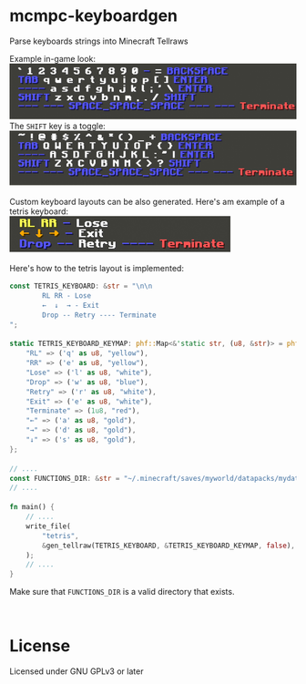 # mcmpc-keyboardgen
 Parse keyboards strings into Minecraft Tellraws  <br>  
 
Example in-game look:  
![Default keyboard](/example-looks/normal.png)  
The `SHIFT` key is a toggle:   
![Shift keyboard](/example-looks/shift.png)  
<br>
Custom keyboard layouts can be also generated.
Here's am example of a tetris keyboard:  
![Shift keyboard](/example-looks/tetris.png) 
<br>  
Here's how to the tetris layout is implemented:
```rust
const TETRIS_KEYBOARD: &str = "\n\n
        RL RR - Lose 
        ←  ↓  → - Exit
        Drop -- Retry ---- Terminate
";

static TETRIS_KEYBOARD_KEYMAP: phf::Map<&'static str, (u8, &str)> = phf_map! {
    "RL" => ('q' as u8, "yellow"),
    "RR" => ('e' as u8, "yellow"),
    "Lose" => ('l' as u8, "white"),
    "Drop" => ('w' as u8, "blue"),
    "Retry" => ('r' as u8, "white"),
    "Exit" => ('e' as u8, "white"),
    "Terminate" => (1u8, "red"),
    "←" => ('a' as u8, "gold"),
    "→" => ('d' as u8, "gold"),
    "↓" => ('s' as u8, "gold"),
};

// ....
const FUNCTIONS_DIR: &str = "~/.minecraft/saves/myworld/datapacks/mydatapack/data/keyboard/functions";
// ....

fn main() {
    // ....
    write_file(
        "tetris",
        &gen_tellraw(TETRIS_KEYBOARD, &TETRIS_KEYBOARD_KEYMAP, false),
    );
    // ....
}

```
Make sure that `FUNCTIONS_DIR` is a valid directory that exists.

<br>

# License
Licensed under GNU GPLv3 or later

